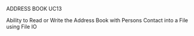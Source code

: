 ADDRESS BOOK UC13

Ability to Read or Write
the Address Book with
Persons Contact into a
File using File IO
